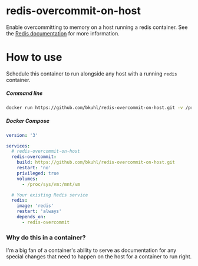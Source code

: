 # redis-overcommit-on-host

Enable overcommitting to memory on a host running a redis container.  See the [Redis documentation](https://redis.io/topics/faq#background-saving-fails-with-a-fork-error-under-linux-even-if-i-have-a-lot-of-free-ram) for more information.

# How to use
Schedule this container to run alongside any host with a running `redis` container.

##### Command line
```sh
docker run https://github.com/bkuhl/redis-overcommit-on-host.git -v /proc/sys/vm:/mnt/vm --privileged
```

##### Docker Compose
```yml
version: '3'

services:
  # redis-overcommit-on-host
  redis-overcommit:
    build: https://github.com/bkuhl/redis-overcommit-on-host.git
    restart: 'no'
    privileged: true
    volumes:
      - /proc/sys/vm:/mnt/vm

  # Your existing Redis service
  redis:
    image: 'redis'
    restart: 'always'
    depends_on:
      - redis-overcommit
```

 
### Why do this in a container?

I'm a big fan of a container's ability to serve as documentation for any special changes that need to happen on the host for a container to run right.  
